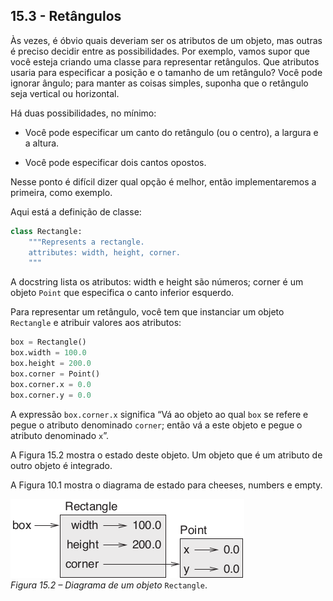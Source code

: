 ## 15.3 - Retângulos

Às vezes, é óbvio quais deveriam ser os atributos de um objeto, mas outras é preciso decidir entre as possibilidades. Por exemplo, vamos supor que você esteja criando uma classe para representar retângulos. Que atributos usaria para especificar a posição e o tamanho de um retângulo? Você pode ignorar ângulo; para manter as coisas simples, suponha que o retângulo seja vertical ou horizontal.

Há duas possibilidades, no mínimo:

* Você pode especificar um canto do retângulo (ou o centro), a largura e a altura.

* Você pode especificar dois cantos opostos.

Nesse ponto é difícil dizer qual opção é melhor, então implementaremos a primeira, como exemplo.

Aqui está a definição de classe:

```python
class Rectangle:
    """Represents a rectangle.
    attributes: width, height, corner.
    """
```

A docstring lista os atributos: width e height são números; corner é um objeto `Point` que especifica o canto inferior esquerdo.

Para representar um retângulo, você tem que instanciar um objeto `Rectangle` e atribuir valores aos atributos:

```python
box = Rectangle()
box.width = 100.0
box.height = 200.0
box.corner = Point()
box.corner.x = 0.0
box.corner.y = 0.0
```

A expressão `box.corner.x` significa “Vá ao objeto ao qual `box` se refere e pegue o atributo denominado `corner`; então vá a este objeto e pegue o atributo denominado `x`”.

A Figura 15.2 mostra o estado deste objeto. Um objeto que é um atributo de outro objeto é integrado.

A Figura 10.1 mostra o diagrama de estado para cheeses, numbers e empty.

![Figura 15.2 – Diagrama de um objeto Rectangle.](fig/tnkp_1502.png)
<br>_Figura 15.2 – Diagrama de um objeto_ `Rectangle`.

